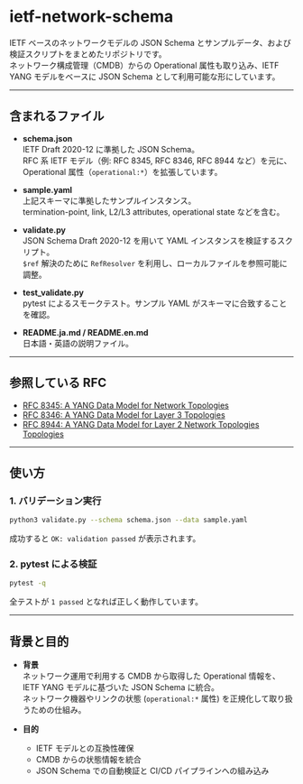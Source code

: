 # ietf-network-schema

IETF ベースのネットワークモデルの JSON Schema とサンプルデータ、および検証スクリプトをまとめたリポジトリです。  
ネットワーク構成管理（CMDB）からの Operational 属性も取り込み、IETF YANG モデルをベースに JSON Schema として利用可能な形にしています。

---

## 含まれるファイル

- **schema.json**  
  IETF Draft 2020-12 に準拠した JSON Schema。  
  RFC 系 IETF モデル（例: RFC 8345, RFC 8346, RFC 8944 など）を元に、Operational 属性（`operational:*`）を拡張しています。

- **sample.yaml**  
  上記スキーマに準拠したサンプルインスタンス。  
  termination-point, link, L2/L3 attributes, operational state などを含む。

- **validate.py**  
  JSON Schema Draft 2020-12 を用いて YAML インスタンスを検証するスクリプト。  
  `$ref` 解決のために `RefResolver` を利用し、ローカルファイルを参照可能に調整。

- **test_validate.py**  
  pytest によるスモークテスト。サンプル YAML がスキーマに合致することを確認。

- **README.ja.md / README.en.md**  
  日本語・英語の説明ファイル。

---

## 参照している RFC

- [RFC 8345: A YANG Data Model for Network Topologies](https://www.rfc-editor.org/rfc/rfc8345)
- [RFC 8346: A YANG Data Model for Layer 3 Topologies](https://www.rfc-editor.org/rfc/rfc8346)
- [RFC 8944: A YANG Data Model for Layer 2 Network Topologies Topologies](https://www.rfc-editor.org/rfc/rfc8944)

---

## 使い方

### 1. バリデーション実行

```bash
python3 validate.py --schema schema.json --data sample.yaml
```

成功すると `OK: validation passed` が表示されます。

### 2. pytest による検証

```bash
pytest -q
```

全テストが `1 passed` となれば正しく動作しています。

---

## 背景と目的

- **背景**  
  ネットワーク運用で利用する CMDB から取得した Operational 情報を、IETF YANG モデルに基づいた JSON Schema に統合。  
  ネットワーク機器やリンクの状態 (`operational:*` 属性) を正規化して取り扱うための仕組み。

- **目的**  
  - IETF モデルとの互換性確保  
  - CMDB からの状態情報を統合  
  - JSON Schema での自動検証と CI/CD パイプラインへの組み込み  
